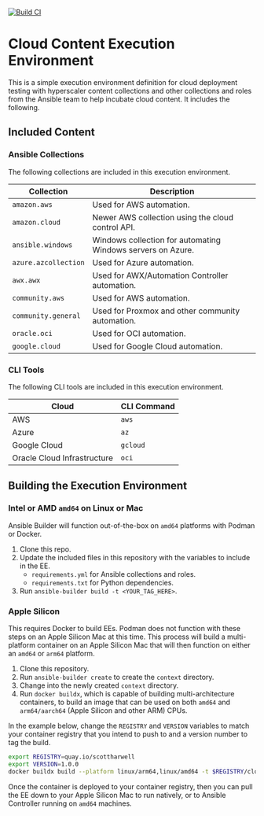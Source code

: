 [![Build CI](https://github.com/scottharwell/cloud-ee/actions/workflows/build.yml/badge.svg?branch=v1.0.0)](https://github.com/scottharwell/cloud-ee/actions/workflows/build.yml)

# Cloud Content Execution Environment

This is a simple execution environment definition for cloud deployment testing with hyperscaler content collections and other collections and roles from the Ansible team to help incubate cloud content.  It includes the following.

## Included Content
### Ansible Collections

The following collections are included in this execution environment.

| Collection           | Description                                                 |
|----------------------|-------------------------------------------------------------|
| `amazon.aws`         | Used for AWS automation.                                    |
| `amazon.cloud`       | Newer AWS collection using the cloud control API.           |
| `ansible.windows`    | Windows collection for automating Windows servers on Azure. |
| `azure.azcollection` | Used for Azure automation.                                  |
| `awx.awx`            | Used for AWX/Automation Controller automation.              |
| `community.aws`      | Used for AWS automation.                                    |
| `community.general`  | Used for Proxmox and other community automation.            |
| `oracle.oci`         | Used for OCI automation.                                    |
| `google.cloud`       | Used for Google Cloud automation.                           |

### CLI Tools

The following CLI tools are included in this execution environment.

| Cloud                       | CLI Command |
|-----------------------------|-------------|
| AWS                         | `aws`       |
| Azure                       | `az`        |
| Google Cloud                | `gcloud`    |
| Oracle Cloud Infrastructure | `oci`       |

## Building the Execution Environment
### Intel or AMD `amd64` on Linux or Mac

Ansible Builder will function out-of-the-box on `amd64` platforms with Podman or Docker.

1. Clone this repo.
2. Update the included files in this repository with the variables to include in the EE.
   * `requirements.yml` for Ansible collections and roles.
   * `requirements.txt` for Python dependencies.
3. Run `ansible-builder build -t <YOUR_TAG_HERE>`.

### Apple Silicon

This requires Docker to build EEs. Podman does not function with these steps on an Apple Silicon Mac at this time.  This process will build a multi-platform container on an Apple Silicon Mac that will then function on either an `amd64` or `arm64` platform.

1. Clone this repository.
2. Run `ansible-builder create` to create the `context` directory.
3. Change into the newly created `context` directory.
4. Run `docker buildx`, which is capable of building multi-architecture containers, to build an image that can be used on both `amd64` and `arm64/aarch64` (Apple Silicon and other ARM) CPUs.

In the example below, change the `REGISTRY` and `VERSION` variables to match your container registry that you intend to push to and a version number to tag the build.

```bash
export REGISTRY=quay.io/scottharwell
export VERSION=1.0.0
docker buildx build --platform linux/arm64,linux/amd64 -t $REGISTRY/cloud-ee:$VERSION -t $REGISTRY/cloud-ee:latest --push .
```

Once the container is deployed to your container registry, then you can pull the EE down to your Apple Silicon Mac to run natively, or to Ansible Controller running on `amd64` machines.
